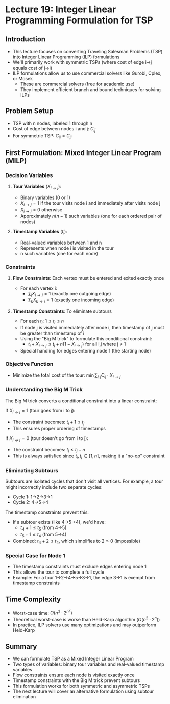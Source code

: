 # Lecture 19: Integer Linear Programming Formulation for TSP

## Introduction
- This lecture focuses on converting Traveling Salesman Problems (TSP) into Integer Linear Programming (ILP) formulations
- We'll primarily work with symmetric TSPs (where cost of edge i→j equals cost of j→i)
- ILP formulations allow us to use commercial solvers like Gurobi, Cplex, or Mosek
  - These are commercial solvers (free for academic use)
  - They implement efficient branch and bound techniques for solving ILPs

## Problem Setup
- TSP with n nodes, labeled 1 through n
- Cost of edge between nodes i and j: $C_{ij}$
- For symmetric TSP: $C_{ij} = C_{ji}$

## First Formulation: Mixed Integer Linear Program (MILP)

### Decision Variables

1. **Tour Variables** ($X_{i→j}$):
   - Binary variables (0 or 1)
   - $X_{i→j} = 1$ if the tour visits node i and immediately after visits node j
   - $X_{i→j} = 0$ otherwise
   - Approximately $n(n-1)$ such variables (one for each ordered pair of nodes)

2. **Timestamp Variables** ($t_i$):
   - Real-valued variables between 1 and n
   - Represents when node i is visited in the tour
   - n such variables (one for each node)

### Constraints

1. **Flow Constraints**: Each vertex must be entered and exited exactly once
   - For each vertex i:
     - $\sum_{j} X_{i→j} = 1$ (exactly one outgoing edge)
     - $\sum_{k} X_{k→i} = 1$ (exactly one incoming edge)

2. **Timestamp Constraints**: To eliminate subtours
   - For each $t_i$: $1 \leq t_i \leq n$
   - If node j is visited immediately after node i, then timestamp of j must be greater than timestamp of i
   - Using the "Big M trick" to formulate this conditional constraint:
     - $t_i + X_{i→j} \leq t_j + n(1-X_{i→j})$ for all i,j where j ≠ 1
   - Special handling for edges entering node 1 (the starting node)

### Objective Function
- Minimize the total cost of the tour: $\min \sum_{i,j} C_{ij} \cdot X_{i→j}$

### Understanding the Big M Trick
The Big M trick converts a conditional constraint into a linear constraint:

If $X_{i→j} = 1$ (tour goes from i to j):
- The constraint becomes: $t_i + 1 \leq t_j$
- This ensures proper ordering of timestamps

If $X_{i→j} = 0$ (tour doesn't go from i to j):
- The constraint becomes: $t_i \leq t_j + n$
- This is always satisfied since $t_i, t_j \in [1,n]$, making it a "no-op" constraint

### Eliminating Subtours

Subtours are isolated cycles that don't visit all vertices. For example, a tour might incorrectly include two separate cycles:
- Cycle 1: 1→2→3→1
- Cycle 2: 4→5→4

The timestamp constraints prevent this:
- If a subtour exists (like 4→5→4), we'd have:
  - $t_4 + 1 \leq t_5$ (from 4→5)
  - $t_5 + 1 \leq t_4$ (from 5→4)
- Combined: $t_4 + 2 \leq t_4$, which simplifies to $2 \leq 0$ (impossible)

### Special Case for Node 1
- The timestamp constraints must exclude edges entering node 1
- This allows the tour to complete a full cycle
- Example: For a tour 1→2→4→5→3→1, the edge 3→1 is exempt from timestamp constraints

## Time Complexity
- Worst-case time: $O(n^3 \cdot 2^{n^2})$
- Theoretical worst-case is worse than Held-Karp algorithm ($O(n^2 \cdot 2^n)$)
- In practice, ILP solvers use many optimizations and may outperform Held-Karp

## Summary
- We can formulate TSP as a Mixed Integer Linear Program
- Two types of variables: binary tour variables and real-valued timestamp variables
- Flow constraints ensure each node is visited exactly once
- Timestamp constraints with the Big M trick prevent subtours
- This formulation works for both symmetric and asymmetric TSPs
- The next lecture will cover an alternative formulation using subtour elimination
